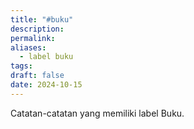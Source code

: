 ```yaml
---
title: "#buku"
description: 
permalink: 
aliases:
  - label buku
tags: 
draft: false
date: 2024-10-15
---
```

Catatan-catatan yang memiliki label Buku. 